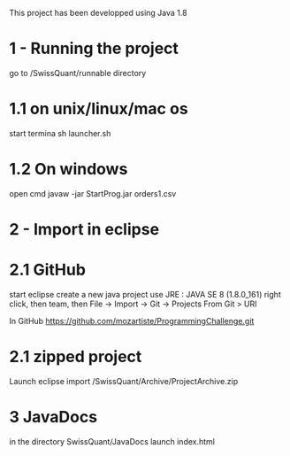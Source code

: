 This project has been developped using Java 1.8


# 1 - Running the project 
go to /SwissQuant/runnable directory
# 1.1 on unix/linux/mac os 
start termina 
sh launcher.sh

# 1.2 On windows
open cmd
javaw -jar StartProg.jar orders1.csv


# 2 - Import in eclipse
# 2.1 GitHub
start eclipse
create a new java project
use JRE : JAVA SE 8 (1.8.0_161)
right click, then team, then
File -> Import -> Git -> Projects From Git > URI

In GitHub https://github.com/mozartiste/ProgrammingChallenge.git

# 2.1 zipped project
Launch eclipse
import /SwissQuant/Archive/ProjectArchive.zip

# 3 JavaDocs
in the directory SwissQuant/JavaDocs launch index.html


